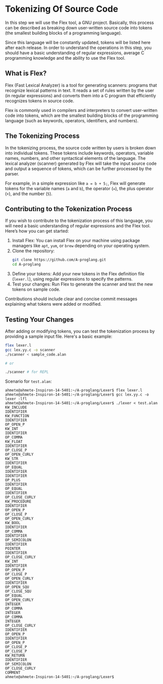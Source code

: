 # Tokenizing Of Source Code



In this step we will use the Flex tool, a GNU project. Basically, this process can be described as breaking down user-written source code into tokens (the smallest building blocks of a programming language).

Since this language will be constantly updated, tokens will be listed here after each release. In order to understand the operations in this step, you should have a basic understanding of regular expressions, average C programming knowledge and the ability to use the Flex tool.




## What is Flex?

Flex (Fast Lexical Analyzer) is a tool for generating scanners: programs that recognize lexical patterns in text. It reads a set of rules written by the user (in regular expressions) and converts them into a C program that efficiently recognizes tokens in source code.

Flex is commonly used in compilers and interpreters to convert user-written code into tokens, which are the smallest building blocks of the programming language (such as keywords, operators, identifiers, and numbers).



## The Tokenizing Process

In the tokenizing process, the source code written by users is broken down into individual tokens. These tokens include keywords, operators, variable names, numbers, and other syntactical elements of the language. The lexical analyzer (scanner) generated by Flex will take the input source code and output a sequence of tokens, which can be further processed by the parser.

For example, in a simple expression like `a = b + 5;`, Flex will generate tokens for the variable names (`a` and `b`), the operator (`=`), the plus operator (`+`), and the number (`5`).



## Contributing to the Tokenization Process

If you wish to contribute to the tokenization process of this language, you will need a basic understanding of regular expressions and the Flex tool. Here’s how you can get started:

1. Install Flex: You can install Flex on your machine using package managers like `apt`, `yum`, or `brew` depending on your operating system.
2. Clone the repository: 
   ```bash
   git clone https://github.com/A-proglang.git
   cd A-proglang
   ```
3. Define your tokens: Add your new tokens in the Flex definition file (`lexer.l`), using regular expressions to specify the patterns.
4. Test your changes: Run Flex to generate the scanner and test the new tokens on sample code.

Contributions should include clear and concise commit messages explaining what tokens were added or modified.



## Testing Your Changes

After adding or modifying tokens, you can test the tokenization process by providing a sample input file. Here's a basic example:

```bash
flex lexer.l
gcc lex.yy.c -o scanner
./scanner < sample_code.alan

# or

./scanner # for REPL
```

Scenario for `test.alan`:

```
ahmete@ahmete-Inspiron-14-5401:~/A-proglang/Lexer$ flex lexer.l 
ahmete@ahmete-Inspiron-14-5401:~/A-proglang/Lexer$ gcc lex.yy.c -o lexer -lfl
ahmete@ahmete-Inspiron-14-5401:~/A-proglang/Lexer$ ./lexer < test.alan
KW_INCLUDE
IDENTIFIER
KW_FUNCTION
IDENTIFIER
OP_OPEN_P
KW_INT
IDENTIFIER
OP_COMMA
KW_FLOAT
IDENTIFIER
OP_CLOSE_P
OP_OPEN_CURLY
KW_STR
IDENTIFIER
OP_EQUAL
IDENTIFIER
IDENTIFIER
OP_PLUS
IDENTIFIER
OP_EQUAL
IDENTIFIER
OP_CLOSE_CURLY
KW_PROCEDURE
IDENTIFIER
OP_OPEN_P
OP_CLOSE_P
OP_OPEN_CURLY
KW_BOOL
IDENTIFIER
OP_COMMA
IDENTIFIER
OP_SEMICOLON
IDENTIFIER
POINTER
IDENTIFIER
OP_CLOSE_CURLY
KW_INT
IDENTIFIER
OP_OPEN_P
OP_CLOSE_P
OP_OPEN_CURLY
IDENTIFIER
OP_OPEN_SQU
OP_CLOSE_SQU
OP_EQUAL
OP_OPEN_CURLY
INTEGER
OP_COMMA
INTEGER
OP_COMMA
INTEGER
OP_CLOSE_CURLY
IDENTIFIER
OP_OPEN_P
IDENTIFIER
OP_OPEN_P
OP_CLOSE_P
OP_CLOSE_P
KW_RETURN
IDENTIFIER
OP_SEMICOLON
OP_CLOSE_CURLY
COMMENT
ahmete@ahmete-Inspiron-14-5401:~/A-proglang/Lexer$
```